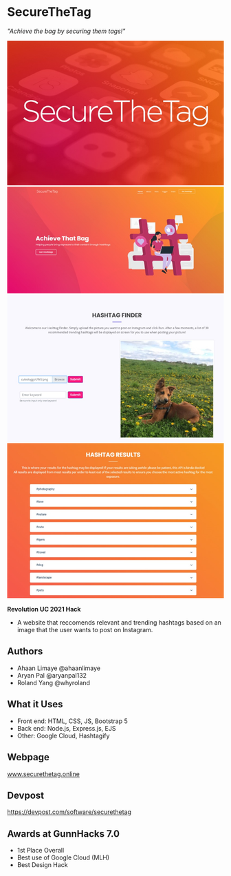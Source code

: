 # SecureTheTag
*"Achieve the bag by securing them tags!"*

![logo](logo.jpg)
![home screen](front-page.jpg)
![example entry](example-entry.jpg)
![example results](example-results.jpg)

**Revolution UC 2021 Hack**

- A website that reccomends relevant and trending hashtags based on an image that the user wants to post on Instagram.

## Authors
- Ahaan Limaye @ahaanlimaye
- Aryan Pal @aryanpal132
- Roland Yang @whyroland

## What it Uses

- Front end: HTML, CSS, JS, Bootstrap 5
- Back end: Node.js, Express.js, EJS
- Other: Google Cloud, Hashtagify

## Webpage
www.securethetag.online

## Devpost
https://devpost.com/software/securethetag

## Awards at GunnHacks 7.0
- 1st Place Overall
- Best use of Google Cloud (MLH)
- Best Design Hack


